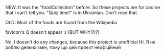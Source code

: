 NEW:
It was the "foodCollection" before. So these projects are for course
that i can't tell you.
"Quiz time!" is in Ukrainian. Don't read that

OLD:
Most of the foods are found from the Wikipedia

favicon's Q doesn't appear :( (BUT WHY!?!?)

No. I doesn't do any changes, because this project is unofficial
Ні. Я не роблю деяких змін, тому що цей проєкт неофіційний
